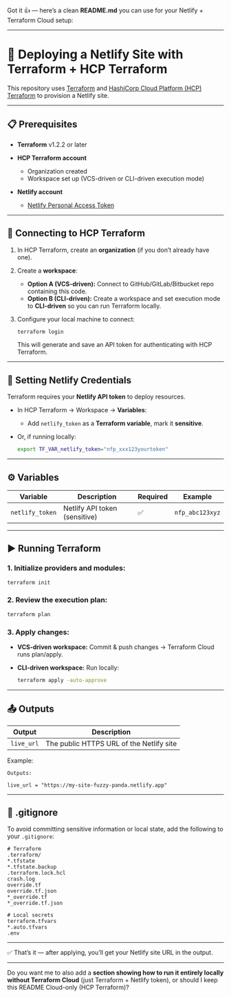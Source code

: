 Got it 👍 — here’s a clean **README.md** you can use for your Netlify + Terraform Cloud setup:

---

# 🚀 Deploying a Netlify Site with Terraform + HCP Terraform

This repository uses [Terraform](https://www.terraform.io/) and [HashiCorp Cloud Platform (HCP) Terraform](https://app.terraform.io/) to provision a Netlify site.

---

## 📋 Prerequisites

* **Terraform** v1.2.2 or later
* **HCP Terraform account**

  * Organization created
  * Workspace set up (VCS-driven or CLI-driven execution mode)
* **Netlify account**

  * [Netlify Personal Access Token](https://docs.netlify.com/cli/get-started/#obtain-a-token)

---

## 🔗 Connecting to HCP Terraform

1. In HCP Terraform, create an **organization** (if you don’t already have one).
2. Create a **workspace**:

   * **Option A (VCS-driven):** Connect to GitHub/GitLab/Bitbucket repo containing this code.
   * **Option B (CLI-driven):** Create a workspace and set execution mode to **CLI-driven** so you can run Terraform locally.
3. Configure your local machine to connect:

   ```bash
   terraform login
   ```

   This will generate and save an API token for authenticating with HCP Terraform.

---

## 🔑 Setting Netlify Credentials

Terraform requires your **Netlify API token** to deploy resources.

* In HCP Terraform → Workspace → **Variables**:

  * Add `netlify_token` as a **Terraform variable**, mark it **sensitive**.

* Or, if running locally:

  ```bash
  export TF_VAR_netlify_token="nfp_xxx123yourtoken"
  ```

---

## ⚙️ Variables

| Variable        | Description                   | Required | Example         |
| --------------- | ----------------------------- | -------- | --------------- |
| `netlify_token` | Netlify API token (sensitive) | ✅        | `nfp_abc123xyz` |

---

## ▶️ Running Terraform

### 1. Initialize providers and modules:

```bash
terraform init
```

### 2. Review the execution plan:

```bash
terraform plan
```

### 3. Apply changes:

* **VCS-driven workspace:** Commit & push changes → Terraform Cloud runs plan/apply.
* **CLI-driven workspace:** Run locally:

  ```bash
  terraform apply -auto-approve
  ```

---

## 📤 Outputs

| Output     | Description                              |
| ---------- | ---------------------------------------- |
| `live_url` | The public HTTPS URL of the Netlify site |

Example:

```
Outputs:

live_url = "https://my-site-fuzzy-panda.netlify.app"
```

---

## 🛑 .gitignore

To avoid committing sensitive information or local state, add the following to your `.gitignore`:

```
# Terraform
.terraform/
*.tfstate
*.tfstate.backup
.terraform.lock.hcl
crash.log
override.tf
override.tf.json
*_override.tf
*_override.tf.json

# Local secrets
terraform.tfvars
*.auto.tfvars
.env
```

---

✅ That’s it — after applying, you’ll get your Netlify site URL in the output.

---

Do you want me to also add a **section showing how to run it entirely locally without Terraform Cloud** (just Terraform + Netlify token), or should I keep this README Cloud-only (HCP Terraform)?
